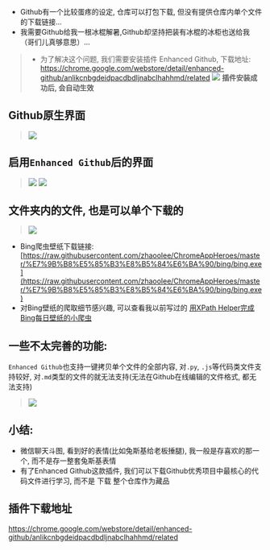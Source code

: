 - Github有一个比较蛋疼的设定, 仓库可以打包下载, 但没有提供仓库内单个文件的下载链接...
- 我需要Github给我一根冰棍解暑,Github却坚持把装有冰棍的冰柜也送给我（哥们儿真够意思）...

> - 为了解决这个问题, 我们需要安装插件 Enhanced Github, 下载地址: https://chrome.google.com/webstore/detail/enhanced-github/anlikcnbgdeidpacdbdljnabclhahhmd/related
> ![](https://upload-images.jianshu.io/upload_images/3203841-c1d085c0c5c09716.png?imageMogr2/auto-orient/strip%7CimageView2/2/w/1240)
> **插件安装成功后, 会自动生效**

## Github原生界面
> ![](https://upload-images.jianshu.io/upload_images/3203841-de6601db946136b7.png?imageMogr2/auto-orient/strip%7CimageView2/2/w/1240)

## 启用`Enhanced Github`后的界面
> ![](https://upload-images.jianshu.io/upload_images/3203841-acdeb710c40ad901.png?imageMogr2/auto-orient/strip%7CimageView2/2/w/1240)
> ![](https://upload-images.jianshu.io/upload_images/3203841-6dcd962a403b2937.png?imageMogr2/auto-orient/strip%7CimageView2/2/w/1240)

## 文件夹内的文件, 也是可以单个下载的
> ![](https://upload-images.jianshu.io/upload_images/3203841-9c4fcb8f45f42239.png?imageMogr2/auto-orient/strip%7CimageView2/2/w/1240)
-  Bing爬虫壁纸下载链接: [https://raw.githubusercontent.com/zhaoolee/ChromeAppHeroes/master/%E7%9B%B8%E5%85%B3%E8%B5%84%E6%BA%90/bing/bing.exe](https://raw.githubusercontent.com/zhaoolee/ChromeAppHeroes/master/%E7%9B%B8%E5%85%B3%E8%B5%84%E6%BA%90/bing/bing.exe) 
- 对Bing壁纸的爬取细节感兴趣, 可以查看我以前写过的 [用XPath Helper完成Bing每日壁纸的小爬虫](https://www.jianshu.com/p/de56618b47d8)

## 一些不太完善的功能:
`Enhanced Github`也支持一键拷贝单个文件的全部内容, 对`.py`, `.js`等代码类文件支持较好, 对`.md`类型的文件的就无法支持(无法在Github在线编辑的文件格式, 都无法支持)
> ![](https://upload-images.jianshu.io/upload_images/3203841-0bdd584b5b93bd62.gif?imageMogr2/auto-orient/strip)

## 小结:
- 微信聊天斗图, 看到好的表情(比如兔斯基给老板捶腿), 我一般是存喜欢的那一个, 而不是存一整套兔斯基表情
- 有了Enhanced Github这款插件, 我们可以下载Github优秀项目中最核心的代码文件进行学习, 而不是 下载 整个仓库作为藏品



## 插件下载地址

https://chrome.google.com/webstore/detail/enhanced-github/anlikcnbgdeidpacdbdljnabclhahhmd/related
